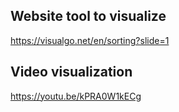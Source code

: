 ## Website tool to visualize
https://visualgo.net/en/sorting?slide=1

## Video visualization
https://youtu.be/kPRA0W1kECg